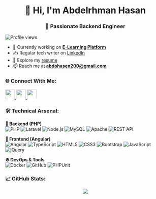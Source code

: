 <h1 align="center">👋 Hi, I'm Abdelrhman Hasan</h1>
<h3 align="center">🚀 Passionate Backend Engineer </h3>

<p align="left">
  <img src="https://komarev.com/ghpvc/?username=abdo-hasen&label=Profile+Views&color=blue&style=flat" alt="Profile views" /> 
  <a href="https://github.com/abdo-hasen?tab=followers">
  </a>
</p>

- 🔭 Currently working on **[E-Learning Platform](https://github.com/io-somaya/Learnify)**
- ✍️ Regular tech writer on [LinkedIn](https://www.linkedin.com/in/abdelrhman-hasan22/)
- 📄 Explore my [resume](https://drive.google.com/drive/folders/1rYABR9N0wO0WpYBKU8nuIhtCgW3b66VN?usp=drive_link)
- 📫 Reach me at **abdohasen200@gmail.com**

<h3 align="left">🌐 Connect With Me:</h3>
<p align="left">
  <a href="https://linkedin.com/in/abdelrhman-hasan22/" target="blank">
    <img src="https://img.shields.io/badge/LinkedIn-0077B5?logo=linkedin&logoColor=white" height="30"/>
  </a>
  <a href="https://wa.me/201011608515" target="blank">
    <img src="https://img.shields.io/badge/WhatsApp-25D366?logo=whatsapp&logoColor=white" height="30"/>
  </a>
  <a href="mailto:abdohasen200@gmail.com">
    <img src="https://img.shields.io/badge/Gmail-D14836?logo=gmail&logoColor=white" height="30"/>
  </a>
</p>

<h3 align="left">🛠️ Technical Arsenal:</h3>

**🔧 Backend (PHP)**  
![PHP](https://img.shields.io/badge/PHP-777BB4?logo=php&logoColor=white)
![Laravel](https://img.shields.io/badge/Laravel-FF2D20?logo=laravel&logoColor=white)
![Node.js](https://img.shields.io/badge/Node.js-339933?logo=node.js&logoColor=white)
![MySQL](https://img.shields.io/badge/MySQL-4479A1?logo=mysql&logoColor=white)
![Apache](https://img.shields.io/badge/Apache-D22128?logo=apache&logoColor=white)
![REST API](https://img.shields.io/badge/API-FF6C37?logo=postman&logoColor=white)

**🎨 Frontend (Angular)**  
![Angular](https://img.shields.io/badge/Angular-DD0031?logo=angular&logoColor=white)
![TypeScript](https://img.shields.io/badge/TypeScript-3178C6?logo=typescript&logoColor=white)
![HTML5](https://img.shields.io/badge/HTML5-E34F26?logo=html5&logoColor=white)
![CSS3](https://img.shields.io/badge/CSS3-1572B6?logo=css3&logoColor=white)
![Bootstrap](https://img.shields.io/badge/Bootstrap-7952B3?logo=bootstrap&logoColor=white)
![JavaScript](https://img.shields.io/badge/JavaScript-F7DF1E?logo=javascript&logoColor=black)
![jQuery](https://img.shields.io/badge/jQuery-0769AD?logo=jquery&logoColor=white)

**⚙️ DevOps & Tools**  
![Docker](https://img.shields.io/badge/Docker-2496ED?logo=docker&logoColor=white)
![GitHub](https://img.shields.io/badge/GitHub-181717?logo=github&logoColor=white)
![PHPUnit](https://img.shields.io/badge/Testing-25A162?logo=php&logoColor=white)

<h3 align="left">📈 GitHub Stats:</h3>

<p align="center">
  <img align="center" src="https://github-readme-streak-stats.herokuapp.com/?user=abdo-hasen&theme=dark" />
</p>
